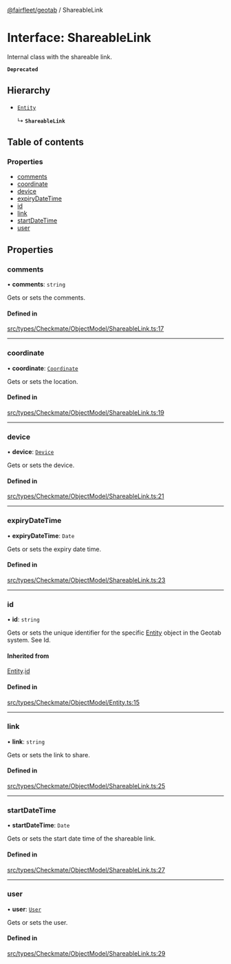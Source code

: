 [@fairfleet/geotab](../README.md) / ShareableLink

# Interface: ShareableLink

Internal class with the shareable link.

**`Deprecated`**

## Hierarchy

- [`Entity`](Entity.md)

  ↳ **`ShareableLink`**

## Table of contents

### Properties

- [comments](ShareableLink.md#comments)
- [coordinate](ShareableLink.md#coordinate)
- [device](ShareableLink.md#device)
- [expiryDateTime](ShareableLink.md#expirydatetime)
- [id](ShareableLink.md#id)
- [link](ShareableLink.md#link)
- [startDateTime](ShareableLink.md#startdatetime)
- [user](ShareableLink.md#user)

## Properties

### comments

• **comments**: `string`

Gets or sets the comments.

#### Defined in

[src/types/Checkmate/ObjectModel/ShareableLink.ts:17](https://github.com/fairfleet/geotab/blob/b682f10/src/types/Checkmate/ObjectModel/ShareableLink.ts#L17)

___

### coordinate

• **coordinate**: [`Coordinate`](Coordinate.md)

Gets or sets the location.

#### Defined in

[src/types/Checkmate/ObjectModel/ShareableLink.ts:19](https://github.com/fairfleet/geotab/blob/b682f10/src/types/Checkmate/ObjectModel/ShareableLink.ts#L19)

___

### device

• **device**: [`Device`](Device.md)

Gets or sets the device.

#### Defined in

[src/types/Checkmate/ObjectModel/ShareableLink.ts:21](https://github.com/fairfleet/geotab/blob/b682f10/src/types/Checkmate/ObjectModel/ShareableLink.ts#L21)

___

### expiryDateTime

• **expiryDateTime**: `Date`

Gets or sets the expiry date time.

#### Defined in

[src/types/Checkmate/ObjectModel/ShareableLink.ts:23](https://github.com/fairfleet/geotab/blob/b682f10/src/types/Checkmate/ObjectModel/ShareableLink.ts#L23)

___

### id

• **id**: `string`

Gets or sets the unique identifier for the specific [Entity](Entity.md) object in the Geotab system. See Id.

#### Inherited from

[Entity](Entity.md).[id](Entity.md#id)

#### Defined in

[src/types/Checkmate/ObjectModel/Entity.ts:15](https://github.com/fairfleet/geotab/blob/b682f10/src/types/Checkmate/ObjectModel/Entity.ts#L15)

___

### link

• **link**: `string`

Gets or sets the link to share.

#### Defined in

[src/types/Checkmate/ObjectModel/ShareableLink.ts:25](https://github.com/fairfleet/geotab/blob/b682f10/src/types/Checkmate/ObjectModel/ShareableLink.ts#L25)

___

### startDateTime

• **startDateTime**: `Date`

Gets or sets the start date time of the shareable link.

#### Defined in

[src/types/Checkmate/ObjectModel/ShareableLink.ts:27](https://github.com/fairfleet/geotab/blob/b682f10/src/types/Checkmate/ObjectModel/ShareableLink.ts#L27)

___

### user

• **user**: [`User`](User.md)

Gets or sets the user.

#### Defined in

[src/types/Checkmate/ObjectModel/ShareableLink.ts:29](https://github.com/fairfleet/geotab/blob/b682f10/src/types/Checkmate/ObjectModel/ShareableLink.ts#L29)
